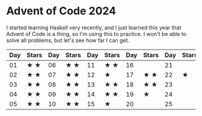 # Advent of Code 2024
I started learning Haskell very recently, and I just learned this year that Advent of Code is a thing, so I'm using this to practice. I won't be able to solve all problems, but let's see how far I can get.

|Day|Stars|Day|Stars|Day|Stars|Day|Stars|Day|Stars|
|---|-----|---|-----|---|-----|---|-----|---|-----|
|01 |★ ★  |06 |★ ★  |11 |★ ★  |16 |     |21 |     |
|02 |★ ★  |07 |★ ★  |12 |★    |17 |★ ★  |22 |★    |
|03 |★ ★  |08 |★ ★  |13 |★ ★  |18 |★ ★  |23 |     |
|04 |★ ★  |09 |★ ★  |14 |★ ★  |19 |★    |24 |     |
|05 |★ ★  |10 |★ ★  |15 |★    |20 |     |25 |     |
